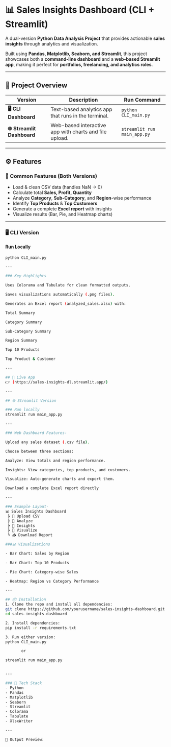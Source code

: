# 📊 Sales Insights Dashboard (CLI + Streamlit)

A dual-version **Python Data Analysis Project** that provides actionable **sales insights** through analytics and visualization.

Built using **Pandas, Matplotlib, Seaborn, and Streamlit**, this project showcases both a **command-line dashboard** and a **web-based Streamlit app**, making it perfect for **portfolios, freelancing, and analytics roles**.

---

## 🧩 Project Overview

| Version | Description | Run Command |
|----------|--------------|--------------|
| **🖥️ CLI Dashboard** | Text-based analytics app that runs in the terminal. | `python CLI_main.py` |
| **🌐 Streamlit Dashboard** | Web-based interactive app with charts and file upload. | `streamlit run main_app.py` |

---

## ⚙️ Features

### 🔹 Common Features (Both Versions)
- Load & clean CSV data (handles NaN → 0)
- Calculate total **Sales, Profit, Quantity**
- Analyze **Category**, **Sub-Category**, and **Region**-wise performance
- Identify **Top Products** & **Top Customers**
- Generate a complete **Excel report** with insights
- Visualize results (Bar, Pie, and Heatmap charts)

---

### 🖥️ CLI Version

#### Run Locally
```bash
python CLI_main.py

---

### Key Highlights

Uses Colorama and Tabulate for clean formatted outputs.

Saves visualizations automatically (.png files).

Generates an Excel report (analyzed_sales.xlsx) with:

Total Summary

Category Summary

Sub-Category Summary

Region Summary

Top 10 Products

Top Product & Customer

---

## 🚀 Live App
👉 (https://sales-insights-dl.streamlit.app/)

---

## 🌐 Streamlit Version

### Run locally 
streamlit run main_app.py

---

### Web Dashboard Features-

Upload any sales dataset (.csv file).

Choose between three sections:

Analyze: View totals and region performance.

Insights: View categories, top products, and customers.

Visualize: Auto-generate charts and export them.

Download a complete Excel report directly

---

### Example Layout-
📊 Sales Insights Dashboard
 ┣ 📂 Upload CSV
 ┣ 🔘 Analyze
 ┣ 🔘 Insights
 ┣ 🔘 Visualize
 ┗ 📥 Download Report

###📊 Visualizations

- Bar Chart: Sales by Region

- Bar Chart: Top 10 Products

- Pie Chart: Category-wise Sales

- Heatmap: Region vs Category Performance

---

## 📦 Installation
1. Clone the repo and install all dependencies:
git clone https://github.com/yourusername/sales-insights-dashboard.git
cd sales-insights-dashboard

2. Install dependencies:
pip install -r requirements.txt

3. Run either version: 
python CLI_main.py

       or

streamlit run main_app.py


---

### 🧠 Tech Stack
- Python
- Pandas
- Matplotlib
- Seaborn
- Streamlit
- Colorama
- Tabulate
- XlsxWriter

---

📸 Output Preview:


